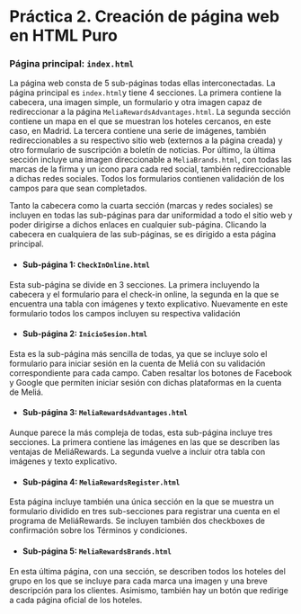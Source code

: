 # Práctica 2. Creación de página web en HTML Puro


### Página principal: ``index.html``
La página web consta de 5 sub-páginas todas ellas interconectadas. La página principal es ``index.html``y tiene 4 secciones. La primera contiene la cabecera, una imagen simple, un formulario y otra imagen capaz de redireccionar a la página ``MeliaRewardsAdvantages.html``. La segunda sección contiene un mapa en el que se muestran los hoteles cercanos, en este caso, en Madrid. La tercera contiene una serie de imágenes, también redireccionables a su respectivo sitio web (externos a la página creada) y otro formulario de suscripción a boletín de noticias. Por último, la última sección incluye una imagen direccionable a ``MeliaBrands.html``, con todas las marcas de la firma y un icono para cada red social, también redireccionable a dichas redes sociales. Todos los formularios contienen validación de los campos para que sean completados.

Tanto la cabecera como la cuarta sección (marcas y redes sociales) se incluyen en todas las sub-páginas para dar uniformidad a todo el sitio web y poder dirigirse a dichos enlaces en cualquier sub-página. Clicando la cabecera en cualquiera de las sub-páginas, se es dirigido a esta página principal.

* #### Sub-página 1: ``CheckInOnline.html``
Esta sub-página se divide en 3 secciones. La primera incluyendo la cabecera y el formulario para el check-in online, la segunda en la que se encuentra una tabla con imágenes y texto explicativo. Nuevamente en este formulario todos los campos incluyen su respectiva validación

* #### Sub-página 2: ``InicioSesion.html``
Esta es la sub-página más sencilla de todas, ya que se incluye solo el formulario para iniciar sesión en la cuenta de Meliá con su validación correspondiente para cada campo. Caben resaltar los botones de Facebook y Google que permiten iniciar sesión con dichas plataformas en la cuenta de Meliá.

* #### Sub-página 3: ``MeliaRewardsAdvantages.html``
Aunque parece la más compleja de todas, esta sub-página incluye tres secciones. La primera contiene las imágenes en las que se describen las ventajas de MeliáRewards. La segunda vuelve a incluir otra tabla con imágenes y texto explicativo.

* #### Sub-página 4: ``MeliaRewardsRegister.html``
Esta página incluye también una única sección en la que se muestra un formulario dividido en tres sub-secciones para registrar una cuenta en el programa de MeliáRewards. Se incluyen también dos checkboxes de confirmación sobre los Términos y condiciones.

* #### Sub-página 5: ``MeliaRewardsBrands.html``
En esta última página, con una sección, se describen todos los hoteles del grupo en los que se incluye para cada marca una imagen y una breve descripción para los clientes. Asimismo, también hay un botón que redirige a cada página oficial de los hoteles.